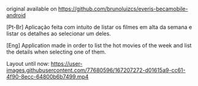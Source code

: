 original available on https://github.com/brunoluizcs/everis-becamobile-android

[Pt-Br]
  Aplicação feita com intuito de listar os filmes em alta da semana e listar os detalhes ao selecionar um deles.

[Eng]
  Application made in order to list the hot movies of the week and list the details when selecting one of them.

Layout until now:
https://user-images.githubusercontent.com/77680596/167207272-d01615a9-cc61-4f90-8ecc-64800b6b7499.mp4


